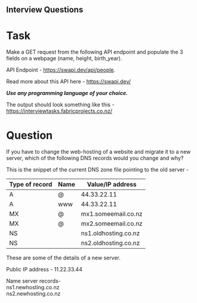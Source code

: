 ## Interview Questions

# Task      
Make a GET request from the following  API endpoint and populate the 3 fields on a webpage  (name, height, birth_year).   
  
API Endpoint - https://swapi.dev/api/people. 
  
Read more about this API here - https://swapi.dev/    
  
***Use any programming language of your choice.***  

  
The output should look something like this -  
https://interviewtasks.fabricprojects.co.nz/ 

# Question 
  
If you have to change the web-hosting of a website and migrate it to a new server, which of the following DNS records would you change and why?

This is the snippet of the current DNS zone file pointing to the old server -

| Type of record | Name | Value/IP address     |
|----------------|------|----------------------|
| A              | @    | 44.33.22.11          |
| A              | www  | 44.33.22.11          |
| MX             | @    | mx1.someemail.co.nz  |
| MX             | @    | mx2.someemail.co.nz  |
| NS             |      | ns1.oldhosting.co.nz |
| NS             |      | ns2.oldhosting.co.nz |

These are some of the details of a new server.     

Public IP address - 11.22.33.44 

Name server records-    
ns1.newhosting.co.nz     
ns2.newhosting.co.nz   
